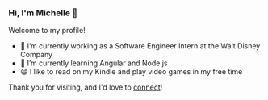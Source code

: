 ### Hi, I'm Michelle 👋

Welcome to my profile!
- 🔭 I’m currently working as a Software Engineer Intern at the Walt Disney Company
- 🌱 I’m currently learning Angular and Node.js
- 😄 I like to read on my Kindle and play video games in my free time

Thank you for visiting, and I'd love to [connect](http://www.linkedin.com/in/michelllle-liu)!

<!--
**michelllle-liu/michelllle-liu** is a ✨ _special_ ✨ repository because its `README.md` (this file) appears on your GitHub profile.

Here are some ideas to get you started:

- 🔭 I’m currently working on ...
- 🌱 I’m currently learning ...
- 👯 I’m looking to collaborate on ...
- 🤔 I’m looking for help with ...
- 💬 Ask me about ...
- 📫 How to reach me: ...
- 😄 Pronouns: ...
- ⚡ Fun fact: ...
-->
